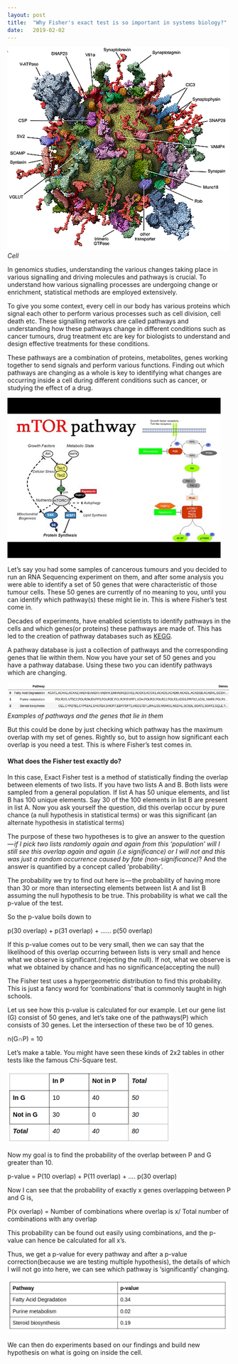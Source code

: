 ```yaml
---
layout:	post
title:	"Why Fisher's exact test is so important in systems biology?"
date:	2019-02-02
---
```


  ![](/img/0*opA4OAAkr68soFwh.png)
  *Cell*
  
In genomics studies, understanding the various changes taking place in various signalling and driving molecules and pathways is crucial. To understand how various signalling processes are undergoing change or enrichment, statistical methods are employed extensively.

To give you some context, every cell in our body has various proteins which signal each other to perform various processes such as cell division, cell death etc. These signalling networks are called pathways and understanding how these pathways change in different conditions such as cancer tumours, drug treatment etc are key for biologists to understand and design effective treatments for these conditions.

These pathways are a combination of proteins, metabolites, genes working together to send signals and perform various functions. Finding out which pathways are changing as a whole is key to identifying what changes are occurring inside a cell during different conditions such as cancer, or studying the effect of a drug.

![](/img/0*EzgaPmfsaEG3qoDf.jpg)

Let’s say you had some samples of cancerous tumours and you decided to run an RNA Sequencing experiment on them, and after some analysis you were able to identify a set of 50 genes that were characteristic of those tumour cells. These 50 genes are currently of no meaning to you, until you can identify which pathway(s) these might lie in. This is where Fisher’s test come in.

Decades of experiments, have enabled scientists to identify pathways in the cells and which genes(or proteins) these pathways are made of. This has led to the creation of pathway databases such as [KEGG](https://www.genome.jp/kegg/).

A pathway database is just a collection of pathways and the corresponding genes that lie within them. Now you have your set of 50 genes and you have a pathway database. Using these two you can identify pathways which are changing.

![](/img/1*wYCV-eRgbMvbOsIdcI-AgQ.png)
*Examples of pathways and the genes that lie in them*

But this could be done by just checking which pathway has the maximum overlap with my set of genes. Rightly so, but to assign how significant each overlap is you need a test. This is where Fisher’s test comes in.

#### What does the Fisher test exactly do?

In this case, Exact Fisher test is a method of statistically finding the overlap between elements of two lists. If you have two lists A and B. Both lists were sampled from a general population. If list A has 50 unique elements, and list B has 100 unique elements. Say 30 of the 100 elements in list B are present in list A. Now you ask yourself the question, did this overlap occur by pure chance (a null hypothesis in statistical terms) or was this significant (an alternate hypothesis in statistical terms)

The purpose of these two hypotheses is to give an answer to the question *— if I pick two lists randomly again and again from this ‘population’ will I still see this overlap again and again (i.e significance) or I will not and this was just a random occurrence caused by fate (non-significance)*? And the answer is quantified by a concept called ‘probability’.

The probability we try to find out here is — the probability of having more than 30 or more than intersecting elements between list A and list B assuming the null hypothesis to be true. This probability is what we call the p-value of the test.

So the p-value boils down to

p(30 overlap) + p(31 overlap) + …… p(50 overlap)

If this p-value comes out to be very small, then we can say that the likelihood of this overlap occurring between lists is very small and hence what we observe is significant.(rejecting the null). If not, what we observe is what we obtained by chance and has no significance(accepting the null)

The Fisher test uses a hypergeometric distribution to find this probability. This is just a fancy word for ‘combinations’ that is commonly taught in high schools.

Let us see how this p-value is calculated for our example. Let our gene list (G) consist of 50 genes, and let’s take one of the pathways(P) which consists of 30 genes. Let the intersection of these two be of 10 genes.

n(G∩P) = 10

Let’s make a table. You might have seen these kinds of 2x2 tables in other tests like the famous Chi-Square test.

![](/img/1*nGBOHjkm2jiGxDxFXZAZvw.png)

Now my goal is to find the probability of the overlap between P and G greater than 10.

p-value = P(10 overlap) + P(11 overlap) + …. p(30 overlap)

Now I can see that the probability of exactly x genes overlapping between P and G is,

P(x overlap) = Number of combinations where overlap is x/ Total number of combinations with any overlap

This probability can be found out easily using combinations, and the p-value can hence be calculated for all x’s.

Thus, we get a p-value for every pathway and after a p-value correction(because we are testing multiple hypothesis), the details of which I will not go into here, we can see which pathway is ‘significantly’ changing.

![](/img/1*XoZspJh4XXT4LDqsGpThrA.png)

We can then do experiments based on our findings and build new hypothesis on what is going on inside the cell.

  